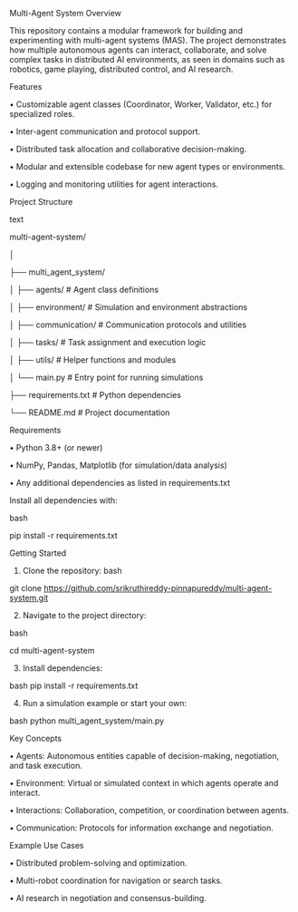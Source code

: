 Multi-Agent System
Overview

This repository contains a modular framework for building and experimenting with multi-agent systems (MAS). The project demonstrates how multiple autonomous agents can interact, collaborate, and solve complex tasks in distributed AI environments, as seen in domains such as robotics, game playing, distributed control, and AI research.

Features

•	Customizable agent classes (Coordinator, Worker, Validator, etc.) for specialized roles.

•	Inter-agent communication and protocol support.

•	Distributed task allocation and collaborative decision-making.

•	Modular and extensible codebase for new agent types or environments.

•	Logging and monitoring utilities for agent interactions.

Project Structure

text

multi-agent-system/

│

├── multi_agent_system/

│   ├── agents/            # Agent class definitions

│   ├── environment/       # Simulation and environment abstractions

│   ├── communication/     # Communication protocols and utilities

│   ├── tasks/             # Task assignment and execution logic

│   ├── utils/             # Helper functions and modules

│   └── main.py            # Entry point for running simulations

├── requirements.txt       # Python dependencies

└── README.md              # Project documentation

Requirements

•	Python 3.8+ (or newer)

•	NumPy, Pandas, Matplotlib (for simulation/data analysis)

•	Any additional dependencies as listed in requirements.txt

Install all dependencies with:

bash

pip install -r requirements.txt

Getting Started

1.	Clone the repository:
bash

git clone https://github.com/srikruthireddy-pinnapureddy/multi-agent-system.git

2.	Navigate to the project directory:

bash

cd multi-agent-system

3.	Install dependencies:

bash
pip install -r requirements.txt


4.	Run a simulation example or start your own:

bash
python multi_agent_system/main.py

Key Concepts

•	Agents: Autonomous entities capable of decision-making, negotiation, and task execution.

•	Environment: Virtual or simulated context in which agents operate and interact.

•	Interactions: Collaboration, competition, or coordination between agents.

•	Communication: Protocols for information exchange and negotiation.

Example Use Cases

•	Distributed problem-solving and optimization.

•	Multi-robot coordination for navigation or search tasks.

•	AI research in negotiation and consensus-building.

